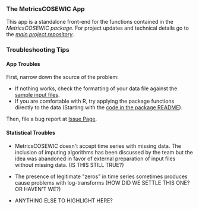 ### The MetricsCOSEWIC App

This app is a standalone front-end for the functions contained
in the *MetricsCOSEWIC package*. For project updates and technical details 
go to the [*main project repository*](https://github.com/SOLV-Code/MetricsCOSEWIC).

### Troubleshooting Tips



#### App Troubles

First, narrow down the source of the problem:


* If nothing works, check the formatting of your data file against the [sample input files](https://drive.google.com/drive/folders/1y1d0TF8v2kWWbHXkTaK0mb3BQjUc7xrZ?usp=sharing).
* If you are comfortable with R, try applying the package functions directly to the data  (Starting with the [code in the package README](https://github.com/SOLV-Code/MetricsCOSEWIC)).

Then, file a bug report at [Issue Page](https://github.com/SalmonForecastR/ForecastR-Releases/issues).




#### Statistical Troubles



* MetricsCOSEWIC doesn't accept time series with missing data. The inclusion of imputing algorithms has been discussed by the team but the idea was abandoned in favor of external preparation of input files without missing data. (IS THIS STILL TRUE?)


* The presence of  legitimate "zeros" in time series sometimes produces cause problems with log-transforms (HOW DID WE SETTLE THIS ONE? OR HAVEN'T WE?)

* ANYTHING ELSE TO HIGHLIGHT HERE?
